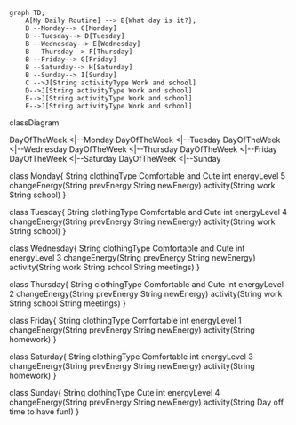 ```mermaid
graph TD;
    A[My Daily Routine] --> B{What day is it?};
    B --Monday--> C[Monday]
    B --Tuesday--> D[Tuesday]
    B --Wednesday--> E[Wednesday]
    B --Thursday--> F[Thursday]
    B --Friday--> G[Friday]
    B --Saturday--> H[Saturday]
    B --Sunday--> I[Sunday]
    C -->J[String activityType Work and school]
    D-->J[String activityType Work and school]
    E-->J[String activityType Work and school]
    F-->J[String activityType Work and school]

```
classDiagram

DayOfTheWeek <|--Monday
DayOfTheWeek <|--Tuesday
DayOfTheWeek <|--Wednesday
DayOfTheWeek <|--Thursday
DayOfTheWeek <|--Friday
DayOfTheWeek <|--Saturday
DayOfTheWeek <|--Sunday

class Monday{
    String clothingType Comfortable and Cute
    int energyLevel 5
    changeEnergy(String prevEnergy String newEnergy)
    activity(String work String school)
}

class Tuesday{
    String clothingType Comfortable and Cute
    int energyLevel 4
    changeEnergy(String prevEnergy String newEnergy)
    activity(String work String school)
}

class Wednesday{
    String clothingType Comfortable and Cute
    int energyLevel 3
    changeEnergy(String prevEnergy String newEnergy)
    activity(String work String school String meetings)
}

class Thursday{
    String clothingType Comfortable and Cute
    int energyLevel 2
    changeEnergy(String prevEnergy String newEnergy)
    activity(String work String school String meetings)
}

class Friday{
    String clothingType Comfortable
    int energyLevel 1
    changeEnergy(String prevEnergy String newEnergy)
    activity(String homework)
}

class Saturday{
    String clothingType Comfortable
    int energyLevel 3
    changeEnergy(String prevEnergy String newEnergy)
    activity(String homework)
}

class Sunday{
    String clothingType Cute
    int energyLevel 4
    changeEnergy(String prevEnergy String newEnergy)
    activity(String Day off, time to have fun!)
}